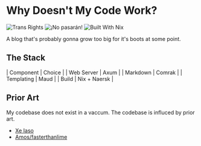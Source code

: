 # Why Doesn't My Code Work?

![Trans Rights](https://pride-badges.pony.workers.dev/static/v1?label=Trans%20Rights&stripeWidth=6&stripeColors=5BCEFA,F5A9B8,FFFFFF,F5A9B8,5BCEFA)
![¡No pasarán!](https://pride-badges.pony.workers.dev/static/v1?label=%C2%A1No+pasar%C3%A1n%21&labelColor=%23555&stripeWidth=8&stripeColors=%23FF0000%2C%23FF0000%2C%23FF0000%2C%23FF0000%2C%23000000%2C%23000000%2C%23000000%2C%23000000)
![Built With Nix](https://img.shields.io/static/v1?label=Built%20with&message=Nix&color=blue&style=flat&logo=nixos&link=https://nixos.org/&labelColor=111212)

A blog that's probably gonna grow too big for it's boots at some point.

## The Stack
| Component  | Choice |
| Web Server | Axum   |
| Markdown   | Comrak |
| Templating | Maud   |
| Build      | Nix + Naersk |

## Prior Art
My codebase does not exist in a vaccum. The codebase is influced by prior art.
- [Xe Iaso](https://xeiaso.net/)
- [Amos/fasterthanlime](https://fasterthanli.me/)
